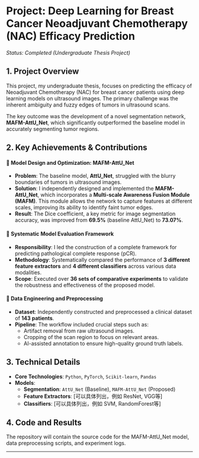 # Project: Deep Learning for Breast Cancer Neoadjuvant Chemotherapy (NAC) Efficacy Prediction

*Status: Completed (Undergraduate Thesis Project)*

## 1. Project Overview

This project, my undergraduate thesis, focuses on predicting the efficacy of Neoadjuvant Chemotherapy (NAC) for breast cancer patients using deep learning models on ultrasound images. The primary challenge was the inherent ambiguity and fuzzy edges of tumors in ultrasound scans.

The key outcome was the development of a novel segmentation network, **MAFM-AttU_Net**, which significantly outperformed the baseline model in accurately segmenting tumor regions.

## 2. Key Achievements & Contributions

#### 🔹 Model Design and Optimization: MAFM-AttU_Net
* **Problem**: The baseline model, **AttU_Net**, struggled with the blurry boundaries of tumors in ultrasound images.
* **Solution**: I independently designed and implemented the **MAFM-AttU_Net**, which incorporates a **Multi-scale Awareness Fusion Module (MAFM)**. This module allows the network to capture features at different scales, improving its ability to identify faint tumor edges.
* **Result**: The Dice coefficient, a key metric for image segmentation accuracy, was improved from **69.5%** (baseline AttU_Net) to **73.07%**.

#### 🔹 Systematic Model Evaluation Framework
* **Responsibility**: I led the construction of a complete framework for predicting pathological complete response (pCR).
* **Methodology**: Systematically compared the performance of **3 different feature extractors** and **4 different classifiers** across various data modalities.
* **Scope**: Executed over **36 sets of comparative experiments** to validate the robustness and effectiveness of the proposed model.

#### 🔹 Data Engineering and Preprocessing
* **Dataset**: Independently constructed and preprocessed a clinical dataset of **143 patients**.
* **Pipeline**: The workflow included crucial steps such as:
    * Artifact removal from raw ultrasound images.
    * Cropping of the scan region to focus on relevant areas.
    * AI-assisted annotation to ensure high-quality ground truth labels.

## 3. Technical Details

* **Core Technologies**: `Python`, `PyTorch`, `Scikit-learn`, `Pandas`
* **Models**:
    * **Segmentation**: `AttU_Net` (Baseline), `MAFM-AttU_Net` (Proposed)
    * **Feature Extractors**: [可以具体列出，例如 ResNet, VGG等]
    * **Classifiers**: [可以具体列出，例如 SVM, RandomForest等]

## 4. Code and Results
The repository will contain the source code for the MAFM-AttU_Net model, data preprocessing scripts, and experiment logs.

---
